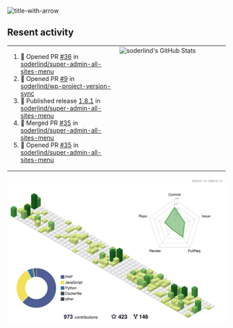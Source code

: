 
![title-with-arrow](https://github.com/soderlind/soderlind/assets/1649452/0f685042-97c3-46ba-b290-804d07f05370)



## Resent activity

<table width="100%" border="0"><tr><td width="49%">

<!--START_SECTION:activity-->
1. 💪 Opened PR [#36](https://github.com/soderlind/super-admin-all-sites-menu/pull/36) in [soderlind/super-admin-all-sites-menu](https://github.com/soderlind/super-admin-all-sites-menu)
2. 💪 Opened PR [#9](https://github.com/soderlind/wp-project-version-sync/pull/9) in [soderlind/wp-project-version-sync](https://github.com/soderlind/wp-project-version-sync)
3. 🚀 Published release [1.8.1](https://github.com/soderlind/super-admin-all-sites-menu/releases/tag/1.8.1) in [soderlind/super-admin-all-sites-menu](https://github.com/soderlind/super-admin-all-sites-menu)
4. 🎉 Merged PR [#35](https://github.com/soderlind/super-admin-all-sites-menu/pull/35) in [soderlind/super-admin-all-sites-menu](https://github.com/soderlind/super-admin-all-sites-menu)
5. 💪 Opened PR [#35](https://github.com/soderlind/super-admin-all-sites-menu/pull/35) in [soderlind/super-admin-all-sites-menu](https://github.com/soderlind/super-admin-all-sites-menu)
<!--END_SECTION:activity-->
  </td>
<td width="49%" valign="top">
     <img  alt="soderlind's GitHub Stats" src="https://awesome-github-stats.azurewebsites.net/user-stats/soderlind?cardType=octocat&theme=github&preferLogin=false&Title=FFFFFF&Border=FFFFFF" />
</td></tr></table>


![](./profile-3d-contrib/profile-green-animate.svg)


